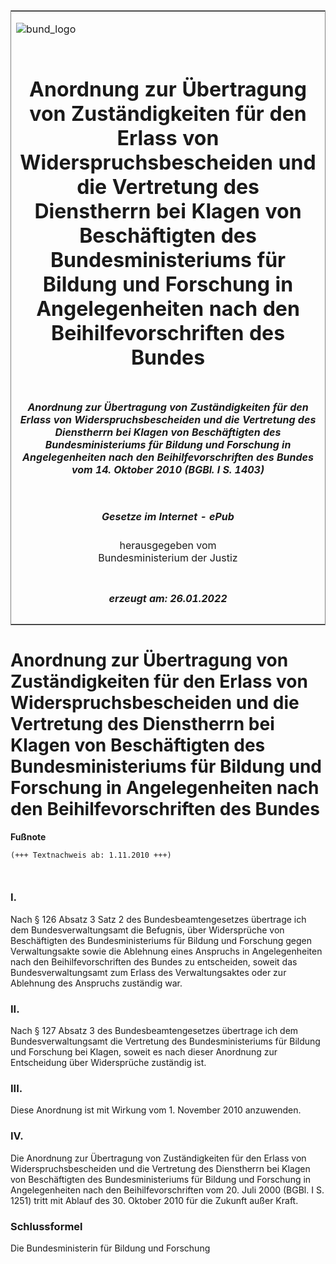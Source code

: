 <span id="DECKBLATT.html"></span>

<table border="0" frame="border" width="100%">

<tr valign="top">

<td align="left">

![bund\_logo](BfJ_2021_Web_de_de.gif)

</td>

<td align="right">

 

</td>

</tr>

<tr align="center" valign="middle">

<td colspan="2">

# Anordnung zur Übertragung von Zuständigkeiten für den Erlass von Widerspruchsbescheiden und die Vertretung des Dienstherrn bei Klagen von Beschäftigten des Bundesministeriums für Bildung und Forschung in Angelegenheiten nach den Beihilfevorschriften des Bundes

</td>

</tr>

<tr align="center" valign="middle">

<td colspan="2">

##### Anordnung zur Übertragung von Zuständigkeiten für den Erlass von Widerspruchsbescheiden und die Vertretung des Dienstherrn bei Klagen von Beschäftigten des Bundesministeriums für Bildung und Forschung in Angelegenheiten nach den Beihilfevorschriften des Bundes vom 14. Oktober 2010 (BGBl. I S. 1403)

</td>

</tr>

<tr align="center" valign="middle">

<td colspan="2">

  
  

##### Gesetze im Internet - ePub  
  
herausgegeben vom  
Bundesministerium der Justiz

</td>

</tr>

<tr align="center" valign="bottom">

<td colspan="2">

  
  

##### erzeugt am: 26.01.2022

</td>

</tr>

</table>

<span id="BJNR140300010.html"></span>

# Anordnung zur Übertragung von Zuständigkeiten für den Erlass von Widerspruchsbescheiden und die Vertretung des Dienstherrn bei Klagen von Beschäftigten des Bundesministeriums für Bildung und Forschung in Angelegenheiten nach den Beihilfevorschriften des Bundes

<div>

  
**Fußnote**

<div class="jnhtml">

<div>

<div class="jurAbsatz">

  

``` 
(+++ Textnachweis ab: 1.11.2010 +++)

 
```

</div>

</div>

</div>

</div>

<span id="BJNR140300010BJNE000100000.html"></span>

### I.  

<div>

<div class="jnhtml">

<div>

<div class="jurAbsatz">

Nach § 126 Absatz 3 Satz 2 des Bundesbeamtengesetzes übertrage ich dem
Bundesverwaltungsamt die Befugnis, über Widersprüche von Beschäftigten
des Bundesministeriums für Bildung und Forschung gegen Verwaltungsakte
sowie die Ablehnung eines Anspruchs in Angelegenheiten nach den
Beihilfevorschriften des Bundes zu entscheiden, soweit das
Bundesverwaltungsamt zum Erlass des Verwaltungsaktes oder zur Ablehnung
des Anspruchs zuständig war.

</div>

</div>

</div>

</div>

<span id="BJNR140300010BJNE000200000.html"></span>

### II.  

<div>

<div class="jnhtml">

<div>

<div class="jurAbsatz">

Nach § 127 Absatz 3 des Bundesbeamtengesetzes übertrage ich dem
Bundesverwaltungsamt die Vertretung des Bundesministeriums für Bildung
und Forschung bei Klagen, soweit es nach dieser Anordnung zur
Entscheidung über Widersprüche zuständig ist.

</div>

</div>

</div>

</div>

<span id="BJNR140300010BJNE000300000.html"></span>

### III.  

<div>

<div class="jnhtml">

<div>

<div class="jurAbsatz">

Diese Anordnung ist mit Wirkung vom 1. November 2010 anzuwenden.

</div>

</div>

</div>

</div>

<span id="BJNR140300010BJNE000400000.html"></span>

### IV.  

<div>

<div class="jnhtml">

<div>

<div class="jurAbsatz">

Die Anordnung zur Übertragung von Zuständigkeiten für den Erlass von
Widerspruchsbescheiden und die Vertretung des Dienstherrn bei Klagen von
Beschäftigten des Bundesministeriums für Bildung und Forschung in
Angelegenheiten nach den Beihilfevorschriften vom 20. Juli 2000 (BGBl. I
S. 1251) tritt mit Ablauf des 30. Oktober 2010 für die Zukunft außer
Kraft.

</div>

</div>

</div>

</div>

<span id="BJNR140300010BJNE000500000.html"></span>

### Schlussformel  

<div>

<div class="jnhtml">

<div>

<div class="jurAbsatz">

<span class="SP">Die Bundesministerin für Bildung und Forschung</span>

</div>

</div>

</div>

</div>

